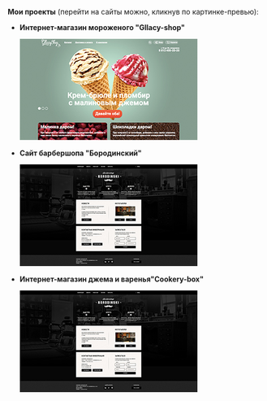 <b>Мои проекты</b> (перейти на сайты можно, кликнув по картинке-превью): 
<ul>
  <li><p><b>Интернет-магазин мороженого "Gllacy-shop"</b></p><a href="https://karinakarapetyanweb.github.io/projects/gllacy-shop/"><img src="img/gllacy-index.jpg" alt="Превью сайта"></a></li>
  <li><p><b>Сайт барбершопа "Бородинский"</b></p><a href="https://karinakarapetyanweb.github.io/projects/barbershop/"><img src="img/barbershop-index.jpg" alt="Превью сайта"></a></li>
  <li><p><b>Интернет-магазин джема и варенья"Cookery-box"</b></p><a href="https://karinakarapetyanweb.github.io/projects/cookery-project/"><img src="img/barbershop-index.jpg" alt="Превью сайта"></a></li>
</ul>
